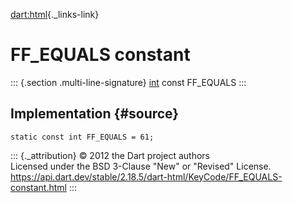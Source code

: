 [dart:html](../../dart-html/dart-html-library){._links-link}

FF\_EQUALS constant
===================

::: {.section .multi-line-signature}
[int](../../dart-core/int-class) const FF\_EQUALS
:::

Implementation {#source}
--------------

``` {.language-dart data-language="dart"}
static const int FF_EQUALS = 61;
```

::: {._attribution}
© 2012 the Dart project authors\
Licensed under the BSD 3-Clause \"New\" or \"Revised\" License.\
<https://api.dart.dev/stable/2.18.5/dart-html/KeyCode/FF_EQUALS-constant.html>
:::
